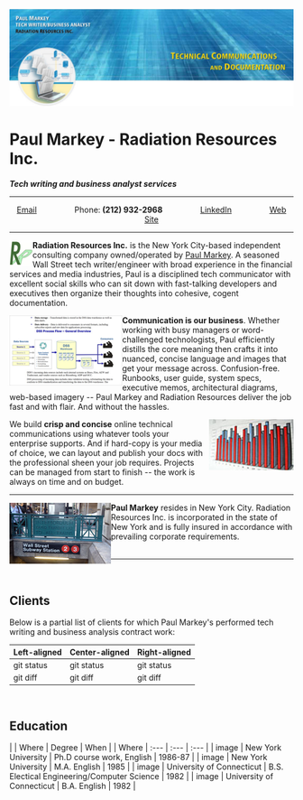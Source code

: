 ![Paul Markey banner](/images/GitHubBanner.jpg)

# Paul Markey - Radiation Resources Inc.
***Tech writing and business analyst services***
_____
<p align="center">
  <a href="mailto:Paul@PaulMarkey.com">Email</a> &nbsp; &nbsp; &nbsp; &nbsp; &nbsp; &nbsp; &nbsp; &nbsp;
  <a>Phone:<strong> (212) 932-2968</strong></a> &nbsp; &nbsp; &nbsp; &nbsp; &nbsp; &nbsp; &nbsp; &nbsp;
  <a href="https://www.linkedin.com/in/paulmarkey-nyc/">LinkedIn</a> &nbsp; &nbsp; &nbsp; &nbsp; &nbsp; &nbsp; &nbsp; &nbsp;
  <a href="http://www.PaulMarkey.com">Web Site</a>
</p>

_____

<img align="left" width="41" height="45" src="/images/rrlogo100.jpg">**Radiation Resources Inc.** is the New York City-based independent consulting company owned/operated by [Paul Markey](mailto:Paul@PaulMarkey.com). A seasoned Wall Street tech writer/engineer with broad experience in the financial services and media industries, Paul is a disciplined tech communicator with excellent social skills who can sit down with fast-talking developers and executives then organize their thoughts into cohesive, cogent documentation.

<img align="left" width="200" height="124" src="/images/FlowDiagram.jpg">**Communication is our business**. Whether working with busy managers or word-challenged technologists, Paul efficiently distills the core meaning then crafts it into nuanced, concise language and images that get your message across. Confusion-free. Runbooks, user guide, system specs, executive memos, architectural diagrams, web-based imagery -- Paul Markey and Radiation Resources deliver the job fast and with flair. And without the hassles. 

<img align="right" width="150" height="90" src="/images/TableGraphic1.jpg">We build **crisp and concise** online technical communications using whatever tools your enterprise supports. And if hard-copy is your media of choice, we can layout and publish your docs with the professional sheen your job requires. Projects can be managed from start to finish -- the work is always on time and on budget. 


_____

<img align="left" width="180" height="108" src="/images/SubwayWallSt.jpg">**Paul Markey** resides in New York City. Radiation Resources Inc. is incorporated in the state of New York and is fully insured in accordance with prevailing corporate requirements.  
&nbsp;
&nbsp;
&nbsp;
&nbsp;
_____
&nbsp;

## Clients

Below is a partial list of clients for which Paul Markey's performed tech writing and business analysis contract work:

| Left-aligned           | Center-aligned           | Right-aligned           |
| :---                   | :---                     | :---                    |
| git status             | git status               | git status              |
| git diff               | git diff                 | git diff                |

&nbsp;

## Education

|                        | Where                  | Degree                   | When           |
| Where                  | :---                   | :---                     | :---                    |
| image                  | New York University            | Ph.D course work, English            | 1986-87            |
| image                  | New York University             | M.A. English                | 1985                |
| image                  | University of Connecticut               | B.S. Electical Engineering/Computer Science                | 1982              |
| image                  | University of Connecticut               | B.A. English               | 1982               |





